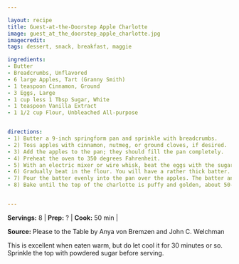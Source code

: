 ```yaml
---

layout: recipe
title: Guest-at-the-Doorstep Apple Charlotte
image: guest_at_the_doorstep_apple_charlotte.jpg
imagecredit: 
tags: dessert, snack, breakfast, maggie

ingredients:
- Butter
- Breadcrumbs, Unflavored
- 6 large Apples, Tart (Granny Smith)
- 1 teaspoon Cinnamon, Ground
- 3 Eggs, Large
- 1 cup less 1 Tbsp Sugar, White
- 1 teaspoon Vanilla Extract
- 1 1/2 cup Flour, Unbleached All-purpose


directions:
- 1) Butter a 9-inch springform pan and sprinkle with breadcrumbs.
- 2) Toss apples with cinnamon, nutmeg, or ground cloves, if desired.
- 3) Add the apples to the pan; they should fill the pan completely.
- 4) Preheat the oven to 350 degrees Fahrenheit.
- 5) With an electric mixer or wire whisk, beat the eggs with the sugar until the mixture is smooth and pale yellow and forms a ribbon when the beaters are lifted. Beat in the vanilla extract.
- 6) Gradually beat in the flour. You will have a rather thick batter.
- 7) Pour the batter evenly into the pan over the apples. The batter and apples should be level.
- 8) Bake until the top of the charlotte is puffy and golden, about 50-55 minutes. Serve at room temperature.


---
```


**Servings:** 8 | **Prep:** ? | **Cook:** 50 min | 

**Source:** Please to the Table by Anya von Bremzen and John C. Welchman

This is excellent when eaten warm, but do let cool it for 30 minutes or so. Sprinkle the top with powdered sugar before serving.
